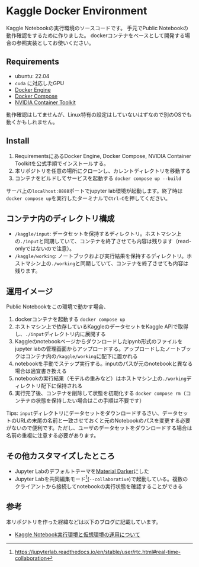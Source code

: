 # Kaggle Docker Environment

Kaggle Notebookの実行環境のソースコードです。
手元でPublic Notebookの動作確認をするために作りました。
dockerコンテナをベースとして開発する場合の参照実装としてお使いください。

## Requirements

- ubuntu: 22.04
- `cuda` に対応したGPU
- [Docker Engine](https://docs.docker.com/engine/install/)
- [Docker Compose](https://docs.docker.com/compose/install/)
- [NVIDIA Container Toolkit](https://docs.nvidia.com/datacenter/cloud-native/container-toolkit/overview.html)

動作確認はしてませんが、Linux特有の設定はしていないはずなので別のOSでも動くかもしれません。

## Install

1. RequirementsにあるDocker Engine, Docker Compose, NVIDIA Container Toolkitを公式手順でインストールする。
2. 本リポジトリを任意の場所にクローンし、カレントディレクトリを移動する
3. コンテナをビルドしてサービスを起動する `docker compose up --build`

サーバ上の`localhost:8888`ポートでjupyter lab環境が起動します。終了時は`docker compose up`を実行したターミナルで`Ctrl-C`を押してください。

## コンテナ内のディレクトリ構成

- `/kaggle/input`: データセットを保持するディレクトリ。ホストマシン上の`./input`と同期していて、コンテナを終了させても内容は残ります（read-onlyではないので注意）。
- `/kaggle/working`: ノートブックおよび実行結果を保持するディレクトリ。ホストマシン上の`./working`と同期していて、コンテナを終了させても内容は残ります。

## 運用イメージ

Public Notebookをこの環境で動かす場合、

1. dockerコンテナを起動する `docker compose up`
2. ホストマシン上で依存しているKaggleのデータセットをKaggle APIで取得し、`./input`ディレクトリ内に展開する
3. Kaggleのnotebookページからダウンロードしたipynb形式のファイルをjupyter labの管理画面からアップロードする。アップロードしたノートブックはコンテナ内の`/kaggle/working`に配下に置かれる
4. notebookを手動でステップ実行する。inputのパスが元のnotebookと異なる場合は適宜書き換える
5. notebookの実行結果（モデルの重みなど）はホストマシン上の`./working`ディレクトリ配下に保持される
6. 実行完了後、コンテナを削除して状態を初期化する `docker compose rm`（コンテナの状態を保持したい場合はこの手順は不要です）

Tips: `input`ディレクトリにデータセットをダウンロードするさい、データセットのURLの末尾の名前と一致させておくと元のNotebookのパスを変更する必要がないので便利です。ただし、ユーザのデータセットをダウンロードする場合は名前の重複に注意する必要があります。

## その他カスタマイズしたところ

* Jupyter Labのデフォルトテーマを[Material Darker](https://github.com/oriolmirosa/jupyterlab_materialdarker)にした
* Jupyter Labを共同編集モード[^1](`--collaborative`)で起動している。複数のクライアントから接続してnotebookの実行状態を確認することができる

[^1]: https://jupyterlab.readthedocs.io/en/stable/user/rtc.html#real-time-collaboration

## 参考

本リポジトリを作った経緯などは以下のブログに記載しています。
- [Kaggle Notebook実行環境と仮想環境の運用について](https://bilzard.hatenablog.com/entry/2022/11/24/083754)
